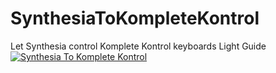 # SynthesiaToKompleteKontrol
Let Synthesia control Komplete Kontrol keyboards Light Guide
[![Synthesia To Komplete Kontrol](https://github.com/johnawerner/SynthesiaToKompleteKontrol/update_1/STKKScreenCap.jpg)](https://youtu.be/mMjFYRL6QJw)
